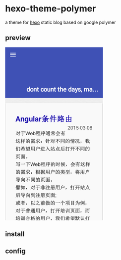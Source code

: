 # hexo-theme-polymer
a theme for [hexo](http://hexo.io/) static blog based on google polymer

## preview

![hexo theme polymer preview](https://github.com/wayou/hexo-theme-polymer/blob/master/source/img/preview.gif?raw=true)

## install


## config

